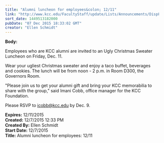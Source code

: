```yaml
---
title: "Alumni luncheon for employees&colon; 12/11"
link: "http://www.kcc.edu/FacultyStaff/update/Lists/Announcements/DispForm.aspx?ID=2107"
sort_date: 1449513182000
pubDate: "07 Dec 2015 18:33:02 GMT"
creator: "Ellen Schmidt"
---
```


<div><b>Body:</b> <div class="ExternalClassAE9073BA27DE4F98850684B22EFB891A"><p>​Employees who are KCC alumni are invited to an Ugly Christmas Sweater Luncheon on Friday, Dec. 11.</p>
<p>Wear your ugliest Christmas sweater and enjoy a taco buffet, beverages and cookies. The lunch will be from noon - 2 p.m. in Room D300, the Governors Room.</p>
<p>&quot;Please join us to get your alumni gift and bring your KCC memorabilia to share with the group,&quot; said Imani Cobb, office manager for the KCC Foundation.</p>
<p>Please RSVP to <a href="mailto:icobb@kcc.edu">icobb@kcc.edu</a> by Dec. 9. <br /></p></div></div>
<div><b>Expires:</b> 12/11/2015</div>
<div><b>Created:</b> 12/7/2015 12:33 PM</div>
<div><b>Created By:</b> Ellen Schmidt</div>
<div><b>Start Date:</b> 12/7/2015</div>
<div><b>Title:</b> Alumni luncheon for employees: 12/11</div>
